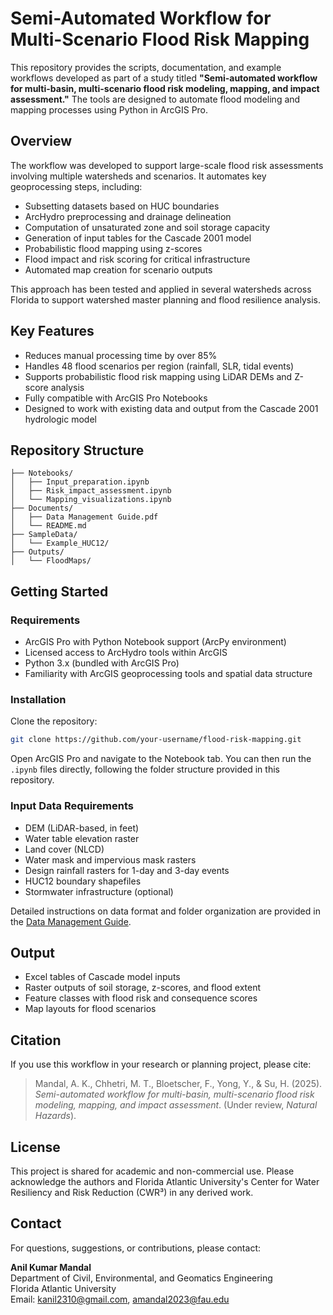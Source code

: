 
# Semi-Automated Workflow for Multi-Scenario Flood Risk Mapping

This repository provides the scripts, documentation, and example workflows developed as part of a study titled **"Semi-automated workflow for multi-basin, multi-scenario flood risk modeling, mapping, and impact assessment."** The tools are designed to automate flood modeling and mapping processes using Python in ArcGIS Pro.

## Overview

The workflow was developed to support large-scale flood risk assessments involving multiple watersheds and scenarios. It automates key geoprocessing steps, including:

- Subsetting datasets based on HUC boundaries
- ArcHydro preprocessing and drainage delineation
- Computation of unsaturated zone and soil storage capacity
- Generation of input tables for the Cascade 2001 model
- Probabilistic flood mapping using z-scores
- Flood impact and risk scoring for critical infrastructure
- Automated map creation for scenario outputs

This approach has been tested and applied in several watersheds across Florida to support watershed master planning and flood resilience analysis.

## Key Features

- Reduces manual processing time by over 85%
- Handles 48 flood scenarios per region (rainfall, SLR, tidal events)
- Supports probabilistic flood risk mapping using LiDAR DEMs and Z-score analysis
- Fully compatible with ArcGIS Pro Notebooks
- Designed to work with existing data and output from the Cascade 2001 hydrologic model

## Repository Structure

```
├── Notebooks/
│   ├── Input_preparation.ipynb
│   ├── Risk_impact_assessment.ipynb
│   └── Mapping_visualizations.ipynb
├── Documents/
│   ├── Data Management Guide.pdf
│   └── README.md
├── SampleData/
│   └── Example_HUC12/
├── Outputs/
│   └── FloodMaps/
```

## Getting Started

### Requirements

- ArcGIS Pro with Python Notebook support (ArcPy environment)
- Licensed access to ArcHydro tools within ArcGIS
- Python 3.x (bundled with ArcGIS Pro)
- Familiarity with ArcGIS geoprocessing tools and spatial data structure

### Installation

Clone the repository:

```bash
git clone https://github.com/your-username/flood-risk-mapping.git
```

Open ArcGIS Pro and navigate to the Notebook tab. You can then run the `.ipynb` files directly, following the folder structure provided in this repository.

### Input Data Requirements

- DEM (LiDAR-based, in feet)
- Water table elevation raster
- Land cover (NLCD)
- Water mask and impervious mask rasters
- Design rainfall rasters for 1-day and 3-day events
- HUC12 boundary shapefiles
- Stormwater infrastructure (optional)

Detailed instructions on data format and folder organization are provided in the [Data Management Guide](./Documents/Data%20Management%20Guide.pdf).


## Output

- Excel tables of Cascade model inputs
- Raster outputs of soil storage, z-scores, and flood extent
- Feature classes with flood risk and consequence scores
- Map layouts for flood scenarios

## Citation

If you use this workflow in your research or planning project, please cite:

> Mandal, A. K., Chhetri, M. T., Bloetscher, F., Yong, Y., & Su, H. (2025). *Semi-automated workflow for multi-basin, multi-scenario flood risk modeling, mapping, and impact assessment*. (Under review, *Natural Hazards*).

## License

This project is shared for academic and non-commercial use. Please acknowledge the authors and Florida Atlantic University's Center for Water Resiliency and Risk Reduction (CWR³) in any derived work.

## Contact

For questions, suggestions, or contributions, please contact:

**Anil Kumar Mandal**  
Department of Civil, Environmental, and Geomatics Engineering  
Florida Atlantic University  
Email: kanil2310@gmail.com, amandal2023@fau.edu


